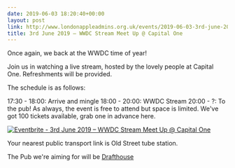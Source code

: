```yaml
---
date: 2019-06-03 18:20:40+00:00
layout: post
link: http://www.londonappleadmins.org.uk/events/2019-06-03-3rd-june-2019-wwdc-stream-meet-up-capital-one
title: 3rd June 2019 – WWDC Stream Meet Up @ Capital One
---
```


Once again, we back at the WWDC time of year! 

Join us in watching a live stream, hosted by the lovely people at Capital One. Refreshments will be provided.

The schedule is as follows:

17:30 - 18:00: Arrive and mingle
18:00 - 20:00: WWDC Stream
20:00 - ?: To the pub!
As always, the event is free to attend but space is limited. We've got 100 tickets available, grab one in advance here.

[![Eventbrite - 3rd June 2019 – WWDC Stream Meet Up @ Capital One](https://www.eventbrite.com/custombutton?eid=39292147872)](https://www.eventbrite.com/e/3rd-june-2019-wwdc-stream-meet-up-capital-one-tickets-62365994368)

Your nearest public transport link is Old Street tube station.

The Pub we're aiming for will be [Drafthouse](https://www.drafthouse.co.uk/locations/old-street)